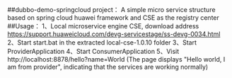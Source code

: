 
##dubbo-demo-springcloud project：
   A simple micro service structure based on spring cloud huawei framework and CSE as the registry center
##Usage：
1、Local microservice engine CSE, download address https://support.huaweicloud.com/devg-servicestage/ss-devg-0034.html
2、Start start.bat in the extracted local-cse-1.0.10 folder
3、Start ProviderApplication
4、Start ConsumerApplication
5、Visit http://localhost:8878/hello?name=World (The page displays "Hello world, I am from provider", indicating that the services are working normally)

